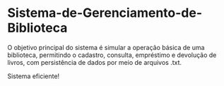 # Sistema-de-Gerenciamento-de-Biblioteca
O objetivo principal do sistema é simular a operação básica de uma biblioteca, permitindo o cadastro, consulta, empréstimo e devolução de livros, com persistência de dados por meio de arquivos .txt.

Sistema eficiente!
